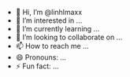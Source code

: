 - 👋 Hi, I’m @linhlmaxx
- 👀 I’m interested in ...
- 🌱 I’m currently learning ...
- 💞️ I’m looking to collaborate on ...
- 📫 How to reach me ...
- 😄 Pronouns: ...
- ⚡ Fun fact: ...

<!---
linhlmaxx/linhlmaxx is a ✨ special ✨ repository because its `README.md` (this file) appears on your GitHub profile.
You can click the Preview link to take a look at your changes.
--->
